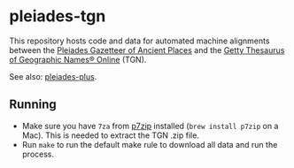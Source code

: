 pleiades-tgn
============

This repository hosts code and data for automated machine alignments between the [Pleiades Gazetteer of Ancient Places](http://pleiades.stoa.org) and the [Getty Thesaurus of Geographic Names® Online](http://www.getty.edu/research/tools/vocabularies/tgn/) (TGN).

See also: [pleiades-plus](https://github.com/ryanfb/pleiades-plus).

## Running

* Make sure you have `7za` from [p7zip](http://p7zip.sourceforge.net/) installed (`brew install p7zip` on a Mac). This is needed to extract the TGN .zip file.
* Run `make` to run the default make rule to download all data and run the process.
